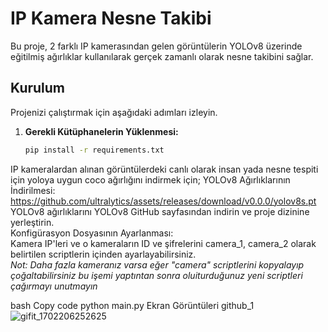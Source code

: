 # IP Kamera Nesne Takibi

Bu proje, 2 farklı IP kamerasından gelen görüntülerin YOLOv8 üzerinde eğitilmiş ağırlıklar kullanılarak gerçek zamanlı olarak nesne takibini sağlar.

## Kurulum

Projenizi çalıştırmak için aşağıdaki adımları izleyin.

1. **Gerekli Kütüphanelerin Yüklenmesi:**
   ```bash
   pip install -r requirements.txt
IP kameralardan alınan görüntülerdeki canlı olarak insan yada nesne tespiti için yoloya uygun coco ağırlığını indirmek için;
YOLOv8 Ağırlıklarının İndirilmesi: https://github.com/ultralytics/assets/releases/download/v0.0.0/yolov8s.pt
YOLOv8 ağırlıklarını YOLOv8 GitHub sayfasından indirin ve proje dizinine yerleştirin.
<br>
Konfigürasyon Dosyasının Ayarlanması:<br>
Kamera IP'leri ve o kameraların ID ve şifrelerini camera_1, camera_2 olarak belirtilen scriptlerin içinden ayarlayabilirsiniz. 
<br><i>Not: Daha fazla kameranız varsa eğer "camera" scriptlerini kopyalayıp çoğaltabilirsiniz bu işemi yaptıntan sonra oluiturduğunuz yeni scriptleri çağırmayı unutmayın</i>
 


bash
Copy code
python main.py
Ekran Görüntüleri
github_1
![gifit_1702206252625](https://github.com/necipsahamettinkucuk/IP-kameradan-nesne-takibi/assets/121046682/7c18e35d-2e32-41db-95ec-2257dc6ec4e0)

